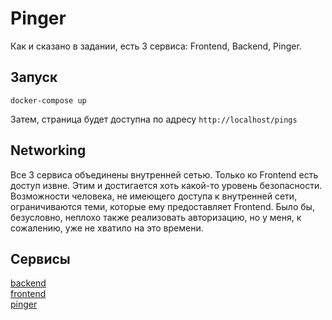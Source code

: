 # Pinger

Как и сказано в задании, есть 3 сервиса: Frontend, Backend, Pinger.

## Запуск

```
docker-compose up
```

Затем, страница будет доступна по адресу `http://localhost/pings`

## Networking

Все 3 сервиса объединены внутренней сетью. Только ко Frontend есть доступ извне. Этим и достигается хоть какой-то уровень безопасности.
Возможности человека, не имеющего доступа к внутренней сети, ограничиваются теми, которые ему предоставляет Frontend.
Было бы, безусловно, неплохо также реализовать авторизацию, но у меня, к сожалению, уже не хватило на это времени.

## Сервисы
[backend](https://github.com/VK-backend-test-task/backend)<br>
[frontend](https://github.com/VK-backend-test-task/frontend)<br>
[pinger](https://github.com/VK-backend-test-task/pinger)
